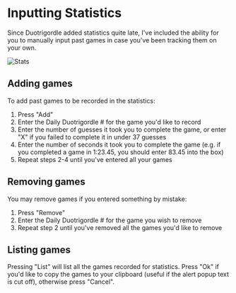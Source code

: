 # Inputting Statistics

Since Duotrigordle added statistics quite late, I've included the ability for you to manually input past games
in case you've been tracking them on your own.

![Stats](https://i.imgur.com/0cXaEjH.png)

## Adding games

To add past games to be recorded in the statistics:

1. Press "Add"
1. Enter the Daily Duotrigordle # for the game you'd like to record
1. Enter the number of guesses it took you to complete the game, or enter "X" if you failed to complete it in under 37 guesses
1. Enter the number of seconds it took you to complete the game (e.g. if you completed a game in 1:23.45, you should enter 83.45 into the box)
1. Repeat steps 2-4 until you've entered all your games

## Removing games

You may remove games if you entered something by mistake:

1. Press "Remove"
1. Enter the Daily Duotrigordle # for the game you wish to remove
1. Repeat step 2 until you've removed all the games you'd like to remove

## Listing games

Pressing "List" will list all the games recorded for statistics. Press "Ok" if you'd like to copy the
games to your clipboard (useful if the alert popup text is cut off), otherwise press "Cancel".
